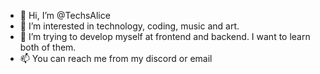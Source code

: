- 👋 Hi, I’m @TechsAlice
- 👀 I’m interested in technology, coding, music and art.
- 🌱 I’m trying to develop myself at frontend and backend. I want to learn both of them.
- 📫 You can reach me from my discord or email

